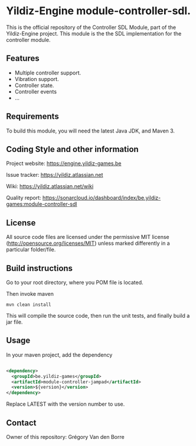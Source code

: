 # Yildiz-Engine module-controller-sdl.

This is the official repository of the Controller SDL Module, part of the Yildiz-Engine project.
This module is the the SDL implementation for the controller module.

## Features

* Multiple controller support.
* Vibration support.
* Controller state.
* Controller events
* ...

## Requirements

To build this module, you will need the latest Java JDK, and Maven 3.

## Coding Style and other information

Project website:
https://engine.yildiz-games.be

Issue tracker:
https://yildiz.atlassian.net

Wiki:
https://yildiz.atlassian.net/wiki

Quality report:
https://sonarcloud.io/dashboard/index/be.yildiz-games:module-controller-sdl

## License

All source code files are licensed under the permissive MIT license
(http://opensource.org/licenses/MIT) unless marked differently in a particular folder/file.

## Build instructions

Go to your root directory, where you POM file is located.

Then invoke maven

	mvn clean install

This will compile the source code, then run the unit tests, and finally build a jar file.

## Usage

In your maven project, add the dependency

```xml

<dependency>
  <groupId>be.yildiz-games</groupId>
  <artifactId>module-controller-jampad</artifactId>
  <version>${version}</version>
</dependency>
```

Replace LATEST with the version number to use.

## Contact

Owner of this repository: Grégory Van den Borre